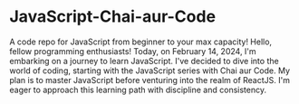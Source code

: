 # JavaScript-Chai-aur-Code
A code repo for JavaScript from beginner to your max capacity!
Hello, fellow programming enthusiasts! Today, on February 14, 2024, I'm embarking on a journey to learn JavaScript. I've decided to dive into the world of coding, starting with the JavaScript series with Chai aur Code. My plan is to master JavaScript before venturing into the realm of ReactJS. I'm eager to approach this learning path with discipline and consistency.
